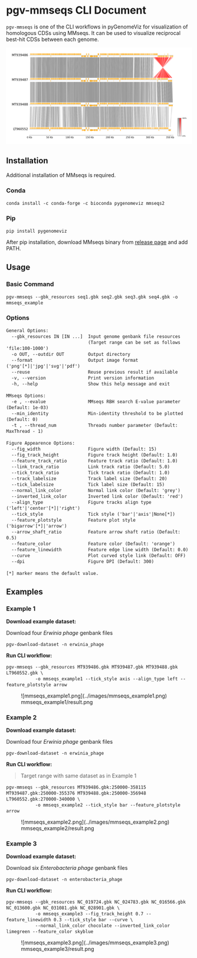 # pgv-mmseqs CLI Document

`pgv-mmseqs` is one of the CLI workflows in pyGenomeViz for
visualization of homologous CDSs using MMseqs.
It can be used to visualize reciprocal best-hit CDSs between each genome.

![mmseqs_example1.png](../images/mmseqs_example1.png)

## Installation

Additional installation of MMseqs is required.

### Conda

    conda install -c conda-forge -c bioconda pygenomeviz mmseqs2

### Pip

    pip install pygenomeviz

After pip installation, download MMseqs binary from [release page](https://github.com/soedinglab/MMseqs2/releases) and add PATH.

## Usage

### Basic Command

    pgv-mmseqs --gbk_resources seq1.gbk seq2.gbk seq3.gbk seq4.gbk -o mmseqs_example

### Options

    General Options:
      --gbk_resources IN [IN ...]  Input genome genbank file resources
                                   (Target range can be set as follows 'file:100-1000')
      -o OUT, --outdir OUT         Output directory
      --format                     Output image format ('png'[*]|'jpg'|'svg'|'pdf')
      --reuse                      Reuse previous result if available
      -v, --version                Print version information
      -h, --help                   Show this help message and exit

    MMseqs Options:
      -e , --evalue                MMseqs RBH search E-value parameter (Default: 1e-03)
      --min_identity               Min-identity threshold to be plotted (Default: 0)
      -t , --thread_num            Threads number parameter (Default: MaxThread - 1)

    Figure Appearence Options:
      --fig_width                  Figure width (Default: 15)
      --fig_track_height           Figure track height (Default: 1.0)
      --feature_track_ratio        Feature track ratio (Default: 1.0)
      --link_track_ratio           Link track ratio (Default: 5.0)
      --tick_track_ratio           Tick track ratio (Default: 1.0)
      --track_labelsize            Track label size (Default: 20)
      --tick_labelsize             Tick label size (Default: 15)
      --normal_link_color          Normal link color (Default: 'grey')
      --inverted_link_color        Inverted link color (Default: 'red')
      --align_type                 Figure tracks align type ('left'|'center'[*]|'right')
      --tick_style                 Tick style ('bar'|'axis'|None[*])
      --feature_plotstyle          Feature plot style ('bigarrow'[*]|'arrow')
      --arrow_shaft_ratio          Feature arrow shaft ratio (Default: 0.5)
      --feature_color              Feature color (Default: 'orange')
      --feature_linewidth          Feature edge line width (Default: 0.0)
      --curve                      Plot curved style link (Default: OFF)
      --dpi                        Figure DPI (Default: 300)

    [*] marker means the default value.

## Examples

### Example 1

**Download example dataset:**

Download four *Erwinia phage* genbank files

    pgv-download-dataset -n erwinia_phage

**Run CLI workflow:**

    pgv-mmseqs --gbk_resources MT939486.gbk MT939487.gbk MT939488.gbk LT960552.gbk \
               -o mmseqs_example1 --tick_style axis --align_type left --feature_plotstyle arrow

<figure markdown>
  ![mmseqs_example1.png](../images/mmseqs_example1.png)
  <figcaption>mmseqs_example1/result.png</figcaption>
</figure>

### Example 2

**Download example dataset:**

Download four *Erwinia phage* genbank files

    pgv-download-dataset -n erwinia_phage

**Run CLI workflow:**

> Target range with same dataset as in Example 1

    pgv-mmseqs --gbk_resources MT939486.gbk:250000-358115 MT939487.gbk:250000-355376 MT939488.gbk:250000-356948 LT960552.gbk:270000-340000 \
               -o mmseqs_example2 --tick_style bar --feature_plotstyle arrow

<figure markdown>
  ![mmseqs_example2.png](../images/mmseqs_example2.png)
  <figcaption>mmseqs_example2/result.png</figcaption>
</figure>

### Example 3

**Download example dataset:**

Download six *Enterobacteria phage* genbank files

    pgv-download-dataset -n enterobacteria_phage

**Run CLI workflow:**

    pgv-mmseqs --gbk_resources NC_019724.gbk NC_024783.gbk NC_016566.gbk NC_013600.gbk NC_031081.gbk NC_028901.gbk \
               -o mmseqs_example3 --fig_track_height 0.7 --feature_linewidth 0.3 --tick_style bar --curve \
               --normal_link_color chocolate --inverted_link_color limegreen --feature_color skyblue

<figure markdown>
  ![mmseqs_example3.png](../images/mmseqs_example3.png)
  <figcaption>mmseqs_example3/result.png</figcaption>
</figure>
